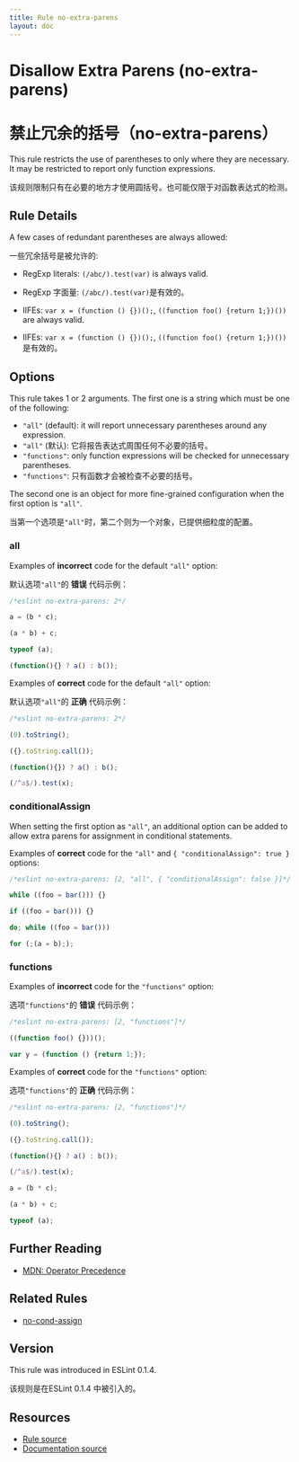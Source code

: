 ```yaml
---
title: Rule no-extra-parens
layout: doc
---
```

<!-- Note: No pull requests accepted for this file. See README.md in the root directory for details. -->

# Disallow Extra Parens (no-extra-parens)
# 禁止冗余的括号（no-extra-parens）

This rule restricts the use of parentheses to only where they are necessary. It may be restricted to report only function expressions.

该规则限制只有在必要的地方才使用圆括号。也可能仅限于对函数表达式的检测。

## Rule Details

A few cases of redundant parentheses are always allowed:

一些冗余括号是被允许的:

* RegExp literals: `(/abc/).test(var)` is always valid.
* RegExp 字面量: `(/abc/).test(var)`是有效的。

* IIFEs: `var x = (function () {})();`, `((function foo() {return 1;})())` are always valid.
* IIFEs: `var x = (function () {})();`, `((function foo() {return 1;})())`是有效的。

## Options

This rule takes 1 or 2 arguments. The first one is a string which must be one of the following:

* `"all"` (default): it will report unnecessary parentheses around any expression.
* `"all"` (默认): 它将报告表达式周围任何不必要的括号。
* `"functions"`: only function expressions will be checked for unnecessary parentheses.
* `"functions"`: 只有函数才会被检查不必要的括号。

The second one is an object for more fine-grained configuration when the first option is `"all"`.

当第一个选项是`"all"`时，第二个则为一个对象，已提供细粒度的配置。

### all

Examples of **incorrect** code for the default `"all"` option:

默认选项`"all"`的 **错误** 代码示例：

```js
/*eslint no-extra-parens: 2*/

a = (b * c);

(a * b) + c;

typeof (a);

(function(){} ? a() : b());
```

Examples of **correct** code for the default `"all"` option:

默认选项`"all"`的 **正确** 代码示例：

```js
/*eslint no-extra-parens: 2*/

(0).toString();

({}.toString.call());

(function(){}) ? a() : b();

(/^a$/).test(x);
```

### conditionalAssign

When setting the first option as `"all"`, an additional option can be added to allow extra parens for assignment in conditional statements.

Examples of **correct** code for the `"all"` and `{ "conditionalAssign": true }` options:

```js
/*eslint no-extra-parens: [2, "all", { "conditionalAssign": false }]*/

while ((foo = bar())) {}

if ((foo = bar())) {}

do; while ((foo = bar()))

for (;(a = b););
```

### functions

Examples of **incorrect** code for the `"functions"` option:

选项`"functions"`的 **错误** 代码示例：

```js
/*eslint no-extra-parens: [2, "functions"]*/

((function foo() {}))();

var y = (function () {return 1;});
```

Examples of **correct** code for the `"functions"` option:

选项`"functions"`的 **正确** 代码示例：

```js
/*eslint no-extra-parens: [2, "functions"]*/

(0).toString();

({}.toString.call());

(function(){} ? a() : b());

(/^a$/).test(x);

a = (b * c);

(a * b) + c;

typeof (a);
```


## Further Reading

* [MDN: Operator Precedence](https://developer.mozilla.org/en-US/docs/Web/JavaScript/Reference/Operators/Operator_Precedence)

## Related Rules

* [no-cond-assign](no-cond-assign)

## Version

This rule was introduced in ESLint 0.1.4.

该规则是在ESLint 0.1.4 中被引入的。

## Resources

* [Rule source](https://github.com/eslint/eslint/tree/master/lib/rules/no-extra-parens.js)
* [Documentation source](https://github.com/eslint/eslint/tree/master/docs/rules/no-extra-parens.md)
